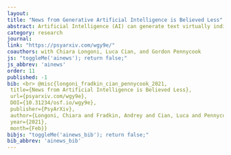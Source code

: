 ```yaml
---
layout: 
title: "News from Generative Artificial Intelligence is Believed Less"
abstract: Artificial Intelligence (AI) can generate text virtually indistinguishable from text written by humans. A key question, then, is whether people believe news generated by AI as much as news generated by humans. AI is viewed as lacking human motives and emotions, suggesting that people might view news written by AI as more accurate. By contrast, two pre-registered experiments on representative U.S. samples (N=4,034) showed that people rated news written by AI as less accurate than news written by humans. People were more likely to incorrectly rate news written by AI (vs. a human) as inaccurate when it was actually true, and more likely to correctly rate it as inaccurate when it was indeed false. Our findings are important given the increasing adoption of AI in news generation, and the associated ethical and governance pressures to disclose it use and address standards of transparency and accountability.
category: research
journal: 
link: "https://psyarxiv.com/wgy9e/"
coauthors: with Chiara Longoni, Luca Cian, and Gordon Pennycook
js: "toggleMe('ainews'); return false;"
js_abbrev: 'ainews'
order: 11
published: -1
bib: <br> @misc{longoni_fradkin_cian_pennycook_2021,
 title={News from Artificial Intelligence is Believed Less},
 url={psyarxiv.com/wgy9e},
 DOI={10.31234/osf.io/wgy9e},
 publisher={PsyArXiv},
 author={Longoni, Chiara and Fradkin, Andrey and Cian, Luca and Pennycook, Gordon},
 year={2021},
 month={Feb}}
bibjs: "toggleMe('ainews_bib'); return false;"
bib_abbrev: 'ainews_bib'
---
```

